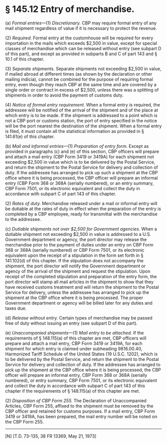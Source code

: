 # § 145.12   Entry of merchandise.

(a) *Formal entries*—(1) *Discretionary.* CBP may require formal entry of any mail shipment regardless of value if it is necessary to protect the revenue. 


(2) *Required.* Formal entry at the customhouse will be required for every importation in the mails which exceeds $2,500 in value, except for special classes of merchandise which can be released without entry (see subpart D of this part), and except as provided in subparts B and C of part 143 and § 10.1 of this chapter. 


(3) *Separate shipments.* Separate shipments not exceeding $2,500 in value, if mailed abroad at different times (as shown by the declaration or other mailing indicia), cannot be combined for the purpose of requiring formal entry, even though they reach CBP at the same time and are covered by a single order or contract in excess of $2,500, unless there was a splitting of shipments in order to avoid the payment of customs duty. 


(4) *Notice of formal entry requirement.* When a formal entry is required, the addressee will be notified of the arrival of the shipment and of the place at which entry is to be made. If the shipment is addressed to a point which is not a CBP port or customs station, the port of entry specified in the notice will be the port nearest the destination of the shipment. When a formal entry is filed, it must contain all the statistical information as provided in § 141.61(e) of this chapter. 


(b) *Mail and informal entries*—(1) *Preparation of entry form.* Except as provided in paragraphs (c) and (e) of this section, CBP officers will prepare and attach a mail entry (CBP Form 3419 or 3419A) for each shipment not exceeding $2,500 in value which is to be delivered by the Postal Service, and return the shipment to the Postal Service for delivery and collection of duty. If the addressee has arranged to pick up such a shipment at the CBP office where it is being processed, the CBP officer will prepare an informal entry (CBP Form 368 or 368A (serially numbered), or an entry summary, CBP Form 7501, or its electronic equivalent and collect the duty in accordance with subpart C of part 143 of this chapter. 


(2) *Rates of duty.* Merchandise released under a mail or informal entry will be dutiable at the rates of duty in effect when the preparation of the entry is completed by a CBP employee, ready for transmittal with the merchandise to the addressee. 


(c) *Dutiable shipments not over $2,500 for Government agencies.* When a dutiable shipment not exceeding $2,500 in value is addressed to a U.S. Government department or agency, the port director may release the merchandise prior to the payment of duties under an entry on CBP Form 368 or 368A (serially numbered) or CBP Form 7501, or its electronic equivalent upon the receipt of a stipulation in the form set forth in § 141.102(d) of this chapter. If the stipulation does not accompany the shipment, the port director will notify the Government department or agency of the arrival of the shipment and request the stipulation. Upon receipt of the completed stipulation and preparation of the entry form, the port director will stamp all mail articles in the shipment to show that they have received customs treatment and will return the shipment to the Postal Service for delivery, unless the addressee has arranged to pick up the shipment at the CBP office where it is being processed. The proper Government department or agency will be billed later for any duties and taxes due. 


(d) *Release without entry.* Certain types of merchandise may be passed free of duty without issuing an entry (see subpart D of this part). 


(e) *Unaccompanied shipments*—(1) *Mail entry to be attached.* If the requirements of § 148.115(a) of this chapter are met, CBP officers will prepare and attach a mail entry, CBP Form 3419 or 3419A, for each shipment for which entry is claimed under subheading 9816.00.40, Harmonized Tariff Schedule of the United States (19 U.S.C. 1202), which is to be delivered by the Postal Service, and return the shipment to the Postal Service for delivery and collection of duty. If the addressee has arranged to pick up the shipment at the CBP office where it is being processed, the CBP officer will prepare an informal entry, CBP Form 368 or 368A (serially numbered), or entry summary, CBP Form 7501, or its electronic equivalent and collect the duty in accordance with subpart C of part 143 of this chapter if the requirements of § 148.115(a) of this chapter are met.


(2) *Disposition of CBP Form 255.* The Declaration of Unaccompanied Articles, CBP Form 255, affixed to the shipment must be removed by the CBP officer and retained for customs purposes. If a mail entry, CBP Form 3419 or 3419A, has been prepared, the mail entry number will be noted on the CBP Form 255. 



---

[N] [T.D. 73-135, 38 FR 13369, May 21, 1973]


